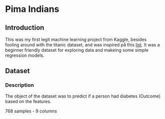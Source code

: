 # Pima Indians
## Introduction
This was my first legit machine learning project from Kaggle, besides fooling around with the titanic dataset, and was inspired på this [list](https://www.kaggle.com/getting-started/114864). It was a beginner friendly dataset for exploring data and makeing some simple regression models.

## Dataset
### Description
The object of the dataset was to predict if a person had diabetes (Outcome) based on the features.  
  
768 samples - 9 columns
